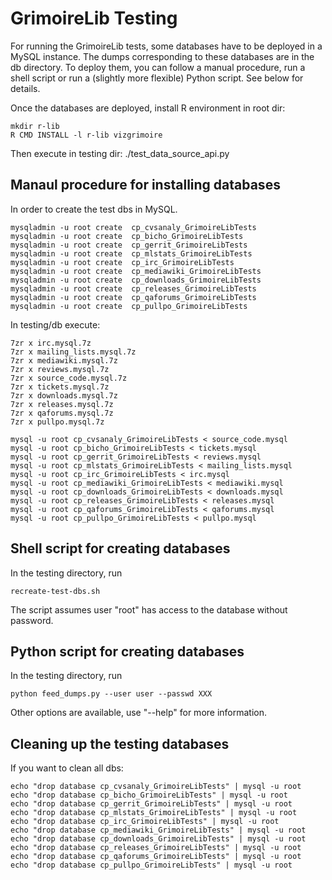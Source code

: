 # GrimoireLib Testing

For running the GrimoireLib tests, some databases have to be deployed in a MySQL instance. The dumps corresponding to these databases are in the db directory. To deploy them, you can follow a manual procedure, run a shell script or run a (slightly more flexible) Python script. See below for details.

Once the databases are deployed, install R environment in root dir:

    mkdir r-lib
    R CMD INSTALL -l r-lib vizgrimoire

Then execute in testing dir:
    ./test_data_source_api.py


## Manaul procedure for installing databases

In order to create the test dbs in MySQL.

    mysqladmin -u root create  cp_cvsanaly_GrimoireLibTests
    mysqladmin -u root create  cp_bicho_GrimoireLibTests
    mysqladmin -u root create  cp_gerrit_GrimoireLibTests
    mysqladmin -u root create  cp_mlstats_GrimoireLibTests
    mysqladmin -u root create  cp_irc_GrimoireLibTests
    mysqladmin -u root create  cp_mediawiki_GrimoireLibTests
    mysqladmin -u root create  cp_downloads_GrimoireLibTests
    mysqladmin -u root create  cp_releases_GrimoireLibTests
    mysqladmin -u root create  cp_qaforums_GrimoireLibTests
    mysqladmin -u root create  cp_pullpo_GrimoireLibTests

In testing/db execute:

    7zr x irc.mysql.7z
    7zr x mailing_lists.mysql.7z
    7zr x mediawiki.mysql.7z
    7zr x reviews.mysql.7z
    7zr x source_code.mysql.7z
    7zr x tickets.mysql.7z
    7zr x downloads.mysql.7z
    7zr x releases.mysql.7z
    7zr x qaforums.mysql.7z
    7zr x pullpo.mysql.7z

    mysql -u root cp_cvsanaly_GrimoireLibTests < source_code.mysql
    mysql -u root cp_bicho_GrimoireLibTests < tickets.mysql
    mysql -u root cp_gerrit_GrimoireLibTests < reviews.mysql
    mysql -u root cp_mlstats_GrimoireLibTests < mailing_lists.mysql
    mysql -u root cp_irc_GrimoireLibTests < irc.mysql
    mysql -u root cp_mediawiki_GrimoireLibTests < mediawiki.mysql
    mysql -u root cp_downloads_GrimoireLibTests < downloads.mysql
    mysql -u root cp_releases_GrimoireLibTests < releases.mysql
    mysql -u root cp_qaforums_GrimoireLibTests < qaforums.mysql
    mysql -u root cp_pullpo_GrimoireLibTests < pullpo.mysql

## Shell script for creating databases

In the testing directory, run

    recreate-test-dbs.sh

The script assumes user "root" has access to the database without password.

## Python script for creating databases

In the testing directory, run

    python feed_dumps.py --user user --passwd XXX

Other options are available, use "--help" for more information.

## Cleaning up the testing databases

If you want to clean all dbs:

    echo "drop database cp_cvsanaly_GrimoireLibTests" | mysql -u root
    echo "drop database cp_bicho_GrimoireLibTests" | mysql -u root
    echo "drop database cp_gerrit_GrimoireLibTests" | mysql -u root
    echo "drop database cp_mlstats_GrimoireLibTests" | mysql -u root
    echo "drop database cp_irc_GrimoireLibTests" | mysql -u root
    echo "drop database cp_mediawiki_GrimoireLibTests" | mysql -u root
    echo "drop database cp_downloads_GrimoireLibTests" | mysql -u root
    echo "drop database cp_releases_GrimoireLibTests" | mysql -u root
    echo "drop database cp_qaforums_GrimoireLibTests" | mysql -u root
    echo "drop database cp_pullpo_GrimoireLibTests" | mysql -u root

